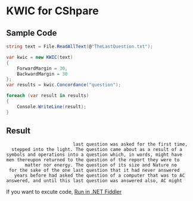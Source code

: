 # KWIC for CShpare

## Sample Code
```CS
string text = File.ReadAllText(@"TheLastQuestion.txt");

var kwic = new KWIC(text)
{
    ForwardMargin = 30,
    BackwardMargin = 30
};
var results = kwic.Concordance("question");

foreach (var result in results)
{
    Console.WriteLine(result);
}

```

## Result
```
                         last question was asked for the first time, 
  stepped into the light. The question came about as a result of a  
symbols and operations into a question which, in words, might have  
men thereupon returned to the question of the report they were to   
       matter nor energy. The question of its size and Nature no    
 for the sake of the one last question that it had never answered   
   years before had asked the question of a computer that was to AC 
answered, and until this last question was answered also, AC might  
```

If you want to excute code, [Run in .NET Fiddler](https://dotnetfiddle.net/JB8QNo)